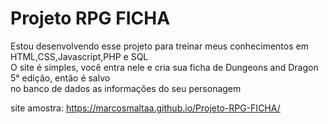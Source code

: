 # Projeto RPG FICHA
 Estou desenvolvendo esse projeto para treinar meus conhecimentos em HTML,CSS,Javascript,PHP e SQL  
 O site é simples, você entra nele e cria sua ficha de Dungeons and Dragon 5° edição, então é salvo  
 no banco de dados as informações do seu personagem

site amostra: https://marcosmaltaa.github.io/Projeto-RPG-FICHA/